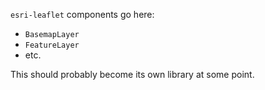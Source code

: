`esri-leaflet` components go here:
* `BasemapLayer`
* `FeatureLayer`
* etc.

This should probably become its own library at some point.
